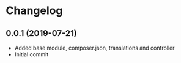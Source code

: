 Changelog
=========

## 0.0.1 (2019-07-21)
 * Added base module, composer.json, translations and controller
 * Initial commit